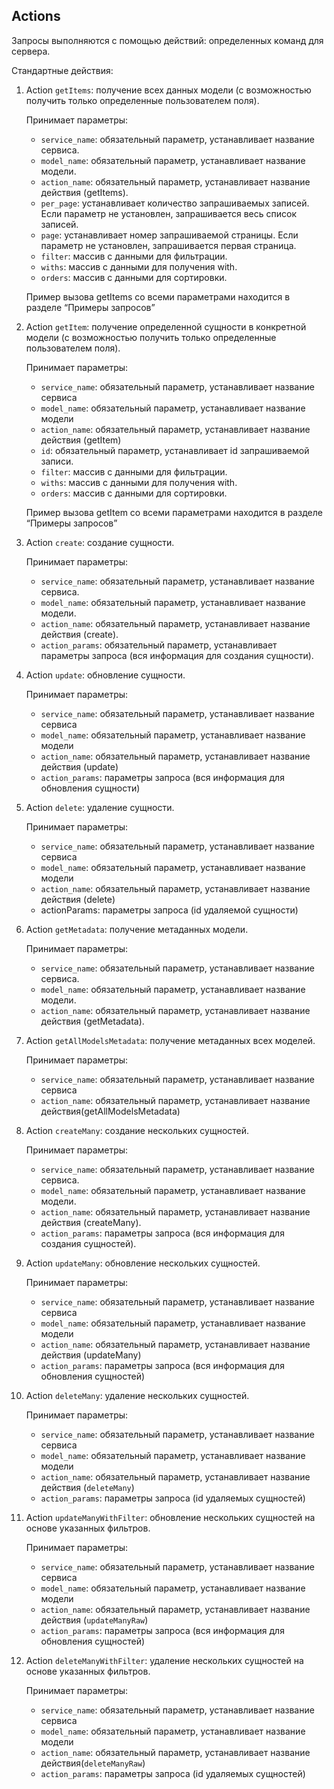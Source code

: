 ## Actions

Запросы выполняются с помощью действий: определенных команд для сервера.

Стандартные действия:

1. Action `getItems`: получение всех данных модели (с возможностью
   получить только определенные пользователем поля).

   Принимает параметры:
   - `service_name`: обязательный параметр, устанавливает название
     сервиса.
   - `model_name`: обязательный параметр, устанавливает название модели.
   - `action_name`: обязательный параметр, устанавливает название
     действия (getItems).
   - `per_page`: устанавливает количество запрашиваемых записей. Если
     параметр не установлен, запрашивается весь список записей.
   - `page`: устанавливает номер запрашиваемой страницы. Если параметр
     не установлен, запрашивается первая страница.
   - `filter`: массив с данными для фильтрации.
   - `withs`: массив с данными для получения with.
   - `orders`: массив с данными для сортировки.

   Пример вызова getItems со всеми параметрами находится в разделе
   “Примеры запросов”

2. Action `getItem`: получение определенной сущности в конкретной модели
   (с возможностью получить только определенные пользователем поля).

   Принимает параметры:
   - `service_name`: обязательный параметр, устанавливает название
     сервиса
   - `model_name`: обязательный параметр, устанавливает название модели
   - `action_name`: обязательный параметр, устанавливает название
     действия (getItem)
   - `id`: обязательный параметр, устанавливает id запрашиваемой записи.
   - `filter`: массив с данными для фильтрации.
   - `withs`: массив с данными для получения with.
   - `orders`: массив с данными для сортировки.

   Пример вызова getItem со всеми параметрами находится в разделе
   “Примеры запросов”

3. Action `create`: создание сущности.

   Принимает параметры:
   - `service_name`: обязательный параметр, устанавливает название
     сервиса.
   - `model_name`: обязательный параметр, устанавливает название модели.
   - `action_name`: обязательный параметр, устанавливает название
     действия (create).
   - `action_params`: обязательный параметр, устанавливает параметры
     запроса (вся информация для создания сущности).

4. Action `update`: обновление сущности.

   Принимает параметры:
   - `service_name`: обязательный параметр, устанавливает название
     сервиса
   - `model_name`: обязательный параметр, устанавливает название модели
   - `action_name`: обязательный параметр, устанавливает название
     действия (update)
   - `action_params`: параметры запроса (вся информация для обновления
     сущности)

5. Action `delete`: удаление сущности.

   Принимает параметры:
   - `service_name`: обязательный параметр, устанавливает название
     сервиса
   - `model_name`: обязательный параметр, устанавливает название модели
   - `action_name`: обязательный параметр, устанавливает название
     действия (delete)
   - actionParams: параметры запроса (id удаляемой сущности)

6. Action `getMetadata`: получение метаданных модели.

   Принимает параметры:
   - `service_name`: обязательный параметр, устанавливает название
     сервиса.
   - `model_name`: обязательный параметр, устанавливает название модели.
   - `action_name`: обязательный параметр, устанавливает название
     действия (getMetadata).

7. Action `getAllModelsMetadata`: получение метаданных всех моделей.

   Принимает параметры:
   - `service_name`: обязательный параметр, устанавливает название
     сервиса
   - `action_name`: обязательный параметр, устанавливает название
     действия(getAllModelsMetadata)

8. Action `createMany`: создание нескольких сущностей.

   Принимает параметры:
   - `service_name`: обязательный параметр, устанавливает название
     сервиса.
   - `model_name`: обязательный параметр, устанавливает название модели.
   - `action_name`: обязательный параметр, устанавливает название
     действия (createMany).
   - `action_params`: параметры запроса (вся информация для создания
     сущностей).

9. Action `updateMany`: обновление нескольких сущностей.

   Принимает параметры:
   - `service_name`: обязательный параметр, устанавливает название
     сервиса
   - `model_name`: обязательный параметр, устанавливает название модели
   - `action_name`: обязательный параметр, устанавливает название
     действия (updateMany)
   - `action_params`: параметры запроса (вся информация для обновления
     сущностей)

10. Action `deleteMany`: удаление нескольких сущностей.

    Принимает параметры:
    - `service_name`: обязательный параметр, устанавливает название
      сервиса
    - `model_name`: обязательный параметр, устанавливает название модели
    - `action_name`: обязательный параметр, устанавливает название
      действия (`deleteMany`)
    - `action_params`: параметры запроса (id удаляемых сущностей)

11. Action `updateManyWithFilter`: обновление нескольких сущностей на
    основе указанных фильтров.

    Принимает параметры:
    - `service_name`: обязательный параметр, устанавливает название
      сервиса
    - `model_name`: обязательный параметр, устанавливает название модели
    - `action_name`: обязательный параметр, устанавливает название
      действия (`updateManyRaw`)
    - `action_params`: параметры запроса (вся информация для обновления
      сущностей)

12. Action `deleteManyWithFilter`: удаление нескольких сущностей на
    основе указанных фильтров.

    Принимает параметры:
    - `service_name`: обязательный параметр, устанавливает название
      сервиса
    - `model_name`: обязательный параметр, устанавливает название модели
    - `action_name`: обязательный параметр, устанавливает название
      действия(`deleteManyRaw`)
    - `action_params`: параметры запроса (id удаляемых сущностей)

